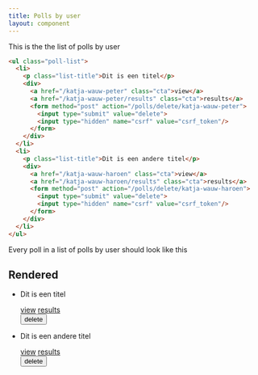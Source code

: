 ```yaml
---
title: Polls by user
layout: component
---
```


This is the the list of polls by user

```html
<ul class="poll-list">
  <li>
    <p class="list-title">Dit is een titel</p>
    <div>
      <a href="/katja-wauw-peter" class="cta">view</a>
      <a href="/katja-wauw-peter/results" class="cta">results</a>
      <form method="post" action="/polls/delete/katja-wauw-peter">
        <input type="submit" value="delete">
        <input type="hidden" name="csrf" value="csrf_token"/>
      </form>
    </div>    
  </li>
  <li>
    <p class="list-title">Dit is een andere titel</p>
    <div>
      <a href="/katja-wauw-haroen" class="cta">view</a>
      <a href="/katja-wauw-haroen/results" class="cta">results</a>
      <form method="post" action="/polls/delete/katja-wauw-haroen">
        <input type="submit" value="delete">
        <input type="hidden" name="csrf" value="csrf_token"/>
      </form>
    </div>    
  </li>
</ul>
```

Every poll in a list of polls by user should look like this

## Rendered

<ul class="poll-list">
  <li>
    <p class="list-title">Dit is een titel</p>
    <div>
      <a href="/katja-wauw-peter" class="cta">view</a>
      <a href="/katja-wauw-peter/results" class="cta">results</a>
      <form method="post" action="/polls/delete/katja-wauw-peter">
        <input type="submit" value="delete">
        <input type="hidden" name="csrf" value="csrf_token"/>
      </form>
    </div>    
  </li>
  <li>
    <p class="list-title">Dit is een andere titel</p>
    <div>
      <a href="/katja-wauw-haroen" class="cta">view</a>
      <a href="/katja-wauw-haroen/results" class="cta">results</a>
      <form method="post" action="/polls/delete/katja-wauw-haroen">
        <input type="submit" value="delete">
        <input type="hidden" name="csrf" value="csrf_token"/>
      </form>
    </div>    
  </li>
</ul>
